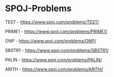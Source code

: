 ﻿# SPOJ-Problems

TEST - https://www.spoj.com/problems/TEST/

PRIME1 - https://www.spoj.com/problems/PRIME1/

ONP - https://www.spoj.com/problems/ONP/

SBSTR1 - https://www.spoj.com/problems/SBSTR1/

PALIN - https://www.spoj.com/problems/PALIN/

ARITH - https://www.spoj.com/problems/ARITH/



